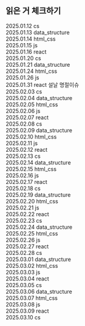 <h2> 읽은 거 체크하기 </h2>

2025.01.12  cs <br>
2025.01.13 data_structure <br>
2025.01.14  html_css<br>
2025.01.15  js<br>
2025.01.16  react<br>
2025.01.20  cs<br>
2025.01.21 data_structure <br>
2025.01.24  html_css<br>
2025.01.26  js<br>
2025.01.31  react 설날 명절이슈 <br>
2025.02.03 cs <br>
2025.02.04 data_structure <br>
2025.02.05 html_css <br>
2025.02.06 js <br>
2025.02.07 react <br>
2025.02.08 cs <br>
2025.02.09 data_structure <br>
2025.02.10 html_css <br>
2025.02.11 js <br>
2025.02.12 react <br>
2025.02.13 cs <br>
2025.02.14 data_structure <br>
2025.02.15 html_css <br>
2025.02.16 js <br>
2025.02.17 react <br>
2025.02.18 cs <br>
2025.02.19 data_structure <br>
2025.02.20 html_css <br>
2025.02.21 js <br>
2025.02.22 react <br>
2025.02.23 cs <br>
2025.02.24 data_structure <br>
2025.02.25 html_css <br>
2025.02.26 js <br>
2025.02.27 react <br>
2025.02.28 cs <br>
2025.03.01 data_structure <br>
2025.03.02 html_css <br>
2025.03.03 js <br>
2025.03.04 react <br>
2025.03.05 cs <br>
2025.03.06 data_structure <br>
2025.03.07 html_css <br>
2025.03.08 js <br>
2025.03.09 react <br>
2025.03.10 cs <br>